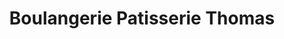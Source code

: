 ---
title: "Boulangerie Patisserie Thomas"
url: /wasselonne/boulangerie-patisserie-thomas/
shop: boulangerie
---
